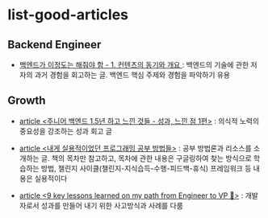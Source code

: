 # list-good-articles

## Backend Engineer
- [백엔드가 이정도는 해줘야 함 - 1. 컨텐츠의 동기와 개요
](https://velog.io/@city7310/%EB%B0%B1%EC%97%94%EB%93%9C%EA%B0%80-%EC%9D%B4%EC%A0%95%EB%8F%84%EB%8A%94-%ED%95%B4%EC%A4%98%EC%95%BC-%ED%95%A8-1.-%EC%BB%A8%ED%85%90%EC%B8%A0%EC%9D%98-%EB%8F%99%EA%B8%B0%EC%99%80-%EA%B0%9C%EC%9A%94) : 백엔드의 기술에 관한 저자의 과거 경험을 회고하는 글. 백엔드 핵심 주제와 경험을 파악하기 유용

## Growth
- [article <주니어 백엔드 1.5년 하고 느낀 것들 - 성과, 느낀 점 1편>](https://velog.io/@city7310/%EC%A3%BC%EB%8B%88%EC%96%B4%EB%A1%9C-1%EB%85%84-%EC%9D%BC%ED%95%98%EA%B3%A0-%EB%8A%90%EB%82%80-%EA%B2%83%EB%93%A4) : 의식적 노력의 중요성을 강조하는 성과 회고 글

- [article <내게 실용적이었던 프로그래밍 공부 방법들>](https://velog.io/@city7310/%EB%82%B4%EA%B0%80-%EA%B3%B5%EB%B6%80%ED%95%98%EB%8A%94-%EB%B0%A9%EC%8B%9D) : 공부 방법론과 리소스를 소개하는 글. 책의 목차만 참고하고, 목차에 관한 내용은 구글링하여 찾는 방식으로 학습하는 방법, 챌린지 사이클(챌린지-지식습득-수행-피드백-휴식) 프레임워크 등 내용은 실용적이다

- [article <9 key lessons learned on my path from Engineer to VP 🔑>](https://careercutler.substack.com/p/9-key-lessons-learned-on-my-path?utm_source=tldrwebdev) : 개발자로서 성과를 만들어 내기 위한 사고방식과 사례를 다룸

